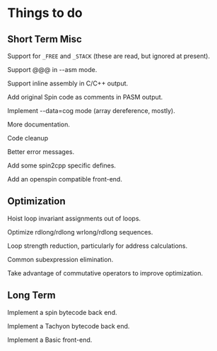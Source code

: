Things to do
============

Short Term Misc
---------------
Support for `_FREE` and `_STACK` (these are read, but ignored at present).

Support @@@ in --asm mode.

Support inline assembly in C/C++ output.

Add original Spin code as comments in PASM output.

Implement --data=cog mode (array dereference, mostly).

More documentation.

Code cleanup

Better error messages.

Add some spin2cpp specific defines.

Add an openspin compatible front-end.

Optimization
------------

Hoist loop invariant assignments out of loops.

Optimize rdlong/rdlong wrlong/rdlong sequences.

Loop strength reduction, particularly for address calculations.

Common subexpression elimination.

Take advantage of commutative operators to improve optimization.

Long Term
---------

Implement a spin bytecode back end.

Implement a Tachyon bytecode back end.

Implement a Basic front-end.
